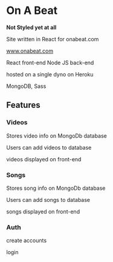 # On A Beat

**Not Styled yet at all**

Site written in React for onabeat.com

www.onabeat.com


React front-end 
Node JS back-end

hosted on a single dyno on Heroku

MongoDB, Sass


## Features

### Videos

Stores video info on MongoDb database

Users can add videos to database

videos displayed on front-end

### Songs

Stores song info on MongoDb database

Users can add songs to database

songs displayed on front-end



### Auth

create accounts

login
